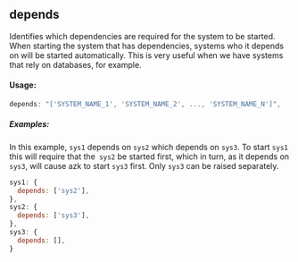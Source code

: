 ## depends

Identifies which dependencies are required for the system to be started. When starting the system that has dependencies, systems who it depends on will be started automatically. This is very useful when we have systems that rely on databases, for example.

#### Usage:

```js
depends: "['SYSTEM_NAME_1', 'SYSTEM_NAME_2', ..., 'SYSTEM_NAME_N']",
```

##### Examples:

In this example, `sys1` depends on `sys2` which depends on `sys3`. To start `sys1` this will require that the` sys2` be started first, which in turn, as it depends on `sys3`, will cause azk to start `sys3` first. Only `sys3` can be raised separately.

```js
sys1: {
  depends: ['sys2'],
},
sys2: {
  depends: ['sys3'],
},
sys3: {
  depends: [],
}
```

